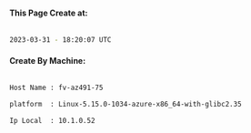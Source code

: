 
   
#### This Page Create at:

```bash

2023-03-31 - 18:20:07 UTC

```

#### Create By Machine:

```bash

Host Name : fv-az491-75

platform  : Linux-5.15.0-1034-azure-x86_64-with-glibc2.35

Ip Local  : 10.1.0.52

```

